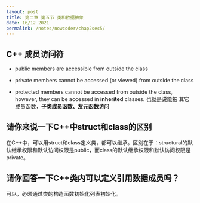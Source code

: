 ```yaml
---
layout: post
title: 第二章 第五节 类和数据抽象
date: 16/12 2021
permalink: /notes/nowcoder/chap2sec5/
---
```


## C++ 成员访问符

- public
  members are accessible from outside the class

- private
  members cannot be accessed (or viewed) from outside the class

- protected
  members cannot be accessed from outside the class, however, they can be accessed in **inherited** classes. 也就是说能被 其它成员函数，**子类成员函数、友元函数访问**

## 请你来说一下C++中struct和class的区别

在C++中，可以用struct和class定义类，都可以继承。区别在于：structural的默认继承权限和默认访问权限是public，而class的默认继承权限和默认访问权限是private。

## 请你回答一下C++类内可以定义引用数据成员吗？

可以，必须通过类的构造函数初始化列表初始化。
